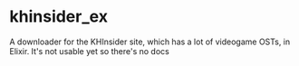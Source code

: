 # khinsider_ex

A downloader for the KHInsider site, which has a lot of videogame OSTs, in Elixir. It's not usable yet so there's no docs
